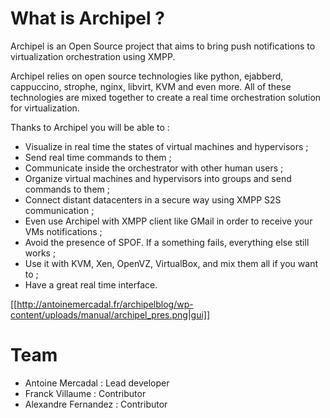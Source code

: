 # What is Archipel ?

Archipel is an Open Source project that aims to bring push notifications to virtualization orchestration using XMPP. 

Archipel relies on open source technologies like python, ejabberd, cappuccino, strophe, nginx, libvirt, KVM and even more. All of these  technologies are mixed together to create a real time orchestration solution for virtualization.

Thanks to Archipel you will be able to :

* Visualize in real time the states of virtual machines and hypervisors ;
* Send real time commands to them ;
* Communicate inside the orchestrator with other human users ;
* Organize virtual machines and hypervisors into groups and send commands to them ;
* Connect distant datacenters in a secure way using XMPP S2S communication ;
* Even use Archipel with XMPP client like GMail in order to receive your VMs notifications ;
* Avoid the presence of SPOF. If a something fails, everything else still works ;
* Use it with KVM, Xen, OpenVZ, VirtualBox, and mix them all if you want to ;
* Have a great real time interface.

[[http://antoinemercadal.fr/archipelblog/wp-content/uploads/manual/archipel_pres.png|gui]]


# Team

* Antoine Mercadal : Lead developer
* Franck Villaume : Contributor
* Alexandre Fernandez : Contributor